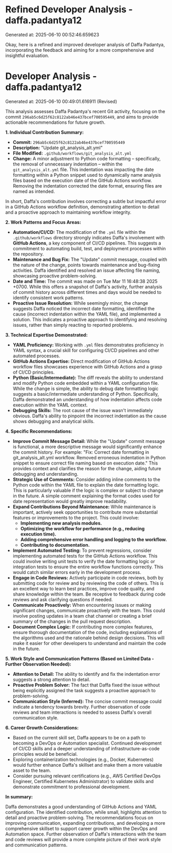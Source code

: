 # Refined Developer Analysis - daffa.padantya12
Generated at: 2025-06-10 00:52:46.659623

Okay, here is a refined and improved developer analysis of Daffa Padantya, incorporating the feedback and aiming for a more comprehensive and insightful evaluation.

# Developer Analysis - daffa.padantya12
Generated at: 2025-06-10 00:49:01.616911 (Revised)

This analysis assesses Daffa Padantya's recent Git activity, focusing on the commit `296ab5c6d25f62c8122ab46e437bcef700595449`, and aims to provide actionable recommendations for future growth.

**1. Individual Contribution Summary:**

*   **Commit:** `296ab5c6d25f62c8122ab46e437bcef700595449`
*   **Description:** "Update git\_analysis\_alt.yml"
*   **File Modified:** `.github/workflows/git_analysis_alt.yml`
*   **Change:** A minor adjustment to Python code formatting – specifically, the removal of unnecessary indentation – within the `git_analysis_alt.yml` file.  This indentation was impacting the date formatting within a Python snippet used to dynamically name analysis files based on the execution date of the GitHub Actions workflow. Removing the indentation corrected the date format, ensuring files are named as intended.

In short, Daffa's contribution involves correcting a subtle but impactful error in a GitHub Actions workflow definition, demonstrating attention to detail and a proactive approach to maintaining workflow integrity.

**2. Work Patterns and Focus Areas:**

*   **Automation/CI/CD:**  The modification of the `.yml` file within the `.github/workflows` directory strongly indicates Daffa's involvement with **GitHub Actions**, a key component of CI/CD pipelines. This suggests a commitment to automating build, test, and deployment processes within the repository.
*   **Maintenance and Bug Fix:**  The "Update" commit message, coupled with the nature of the change, points towards maintenance and bug-fixing activities. Daffa identified and resolved an issue affecting file naming, showcasing proactive problem-solving.
*   **Date and Time:** The commit was made on Tue Mar 11 16:48:38 2025 +0700. While this offers a snapshot of Daffa's activity, further analysis of commit history across different times and days would be needed to identify consistent work patterns.
*   **Proactive Issue Resolution:** While seemingly minor, the change suggests Daffa noticed the incorrect date formatting, identified the cause (incorrect indentation within the YAML file), and implemented a solution. This indicates a proactive approach to identifying and resolving issues, rather than simply reacting to reported problems.

**3. Technical Expertise Demonstrated:**

*   **YAML Proficiency:**  Working with `.yml` files demonstrates proficiency in YAML syntax, a crucial skill for configuring CI/CD pipelines and other automated processes.
*   **GitHub Actions Expertise:** Direct modification of GitHub Actions workflow files showcases experience with GitHub Actions and a grasp of CI/CD principles.
*   **Python (Basic/Intermediate):** The diff reveals the ability to understand and modify Python code embedded within a YAML configuration file. While the change is simple, the ability to debug date formatting logic suggests a basic/intermediate understanding of Python.  Specifically, Daffa demonstrated an understanding of how indentation affects code execution within the YAML context.
*   **Debugging Skills:**  The root cause of the issue wasn't immediately obvious. Daffa's ability to pinpoint the incorrect indentation as the cause shows debugging and analytical skills.

**4. Specific Recommendations:**

*   **Improve Commit Message Detail:** While the "Update" commit message is functional, a more descriptive message would significantly enhance the commit history. For example: "Fix: Correct date formatting in git_analysis_alt.yml workflow. Removed erroneous indentation in Python snippet to ensure correct file naming based on execution date."  This provides context and clarifies the reason for the change, aiding future debugging and understanding.
*   **Strategic Use of Comments:** Consider adding inline comments to the Python code within the YAML file to explain the date formatting logic.  This is particularly valuable if the logic is complex or subject to change in the future.  A simple comment explaining the format codes used for date representation would greatly improve readability.
*   **Expand Contributions Beyond Maintenance:**  While maintenance is important, actively seek opportunities to contribute more substantial features or improvements to the project. This could involve:
    *   **Implementing new analysis modules.**
    *   **Optimizing the workflow for performance (e.g., reducing execution time).**
    *   **Adding comprehensive error handling and logging to the workflow.**
    *   **Contributing to documentation.**
*   **Implement Automated Testing:**  To prevent regressions, consider implementing automated tests for the GitHub Actions workflow.  This could involve writing unit tests to verify the date formatting logic or integration tests to ensure the entire workflow functions correctly.  This would catch similar errors early in the development process.
*   **Engage in Code Reviews:** Actively participate in code reviews, both by submitting code for review and by reviewing the code of others. This is an excellent way to learn best practices, improve code quality, and share knowledge within the team. Be receptive to feedback during code reviews and ask clarifying questions if needed.
*   **Communicate Proactively:**  When encountering issues or making significant changes, communicate proactively with the team.  This could involve posting updates in a team chat channel or creating a brief summary of the changes in the pull request description.
*   **Document Complex Logic:** If contributing more complex features, ensure thorough documentation of the code, including explanations of the algorithms used and the rationale behind design decisions. This will make it easier for other developers to understand and maintain the code in the future.

**5. Work Style and Communication Patterns (Based on Limited Data - Further Observation Needed):**

*   **Attention to Detail:** The ability to identify and fix the indentation error suggests a strong attention to detail.
*   **Proactive Problem Solver:** The fact that Daffa fixed the issue without being explicitly assigned the task suggests a proactive approach to problem-solving.
*   **Communication Style (Inferred):** The concise commit message could indicate a tendency towards brevity. Further observation of code reviews and team interactions is needed to assess Daffa's overall communication style.

**6. Career Growth Considerations:**

*   Based on the current skill set, Daffa appears to be on a path to becoming a DevOps or Automation specialist.  Continued development of CI/CD skills and a deeper understanding of infrastructure-as-code principles would be beneficial.
*   Exploring containerization technologies (e.g., Docker, Kubernetes) would further enhance Daffa's skillset and make them a more valuable asset to the team.
*   Consider pursuing relevant certifications (e.g., AWS Certified DevOps Engineer, Certified Kubernetes Administrator) to validate skills and demonstrate commitment to professional development.

**In summary:**

Daffa demonstrates a good understanding of GitHub Actions and YAML configuration. The identified contribution, while small, highlights attention to detail and proactive problem-solving.  The recommendations focus on improving communication, expanding contributions, and developing a more comprehensive skillset to support career growth within the DevOps and Automation space. Further observation of Daffa's interactions with the team and code reviews will provide a more complete picture of their work style and communication patterns.

